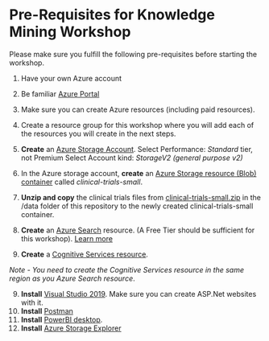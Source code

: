 # Pre-Requisites for Knowledge Mining Workshop

Please make sure you fulfill the following pre-requisites before starting the workshop.

1.	Have your own Azure account 
2.	Be familiar [Azure Portal](https://portal.azure.com)
3.	Make sure you can create Azure resources (including paid resources).
4. Create a resource group for this workshop where you will add each of the resources you will create in the next steps.
4. **Create** an [Azure Storage Account](https://docs.microsoft.com/en-us/azure/storage/common/storage-quickstart-create-account?tabs=azure-portal).
Select Performance: *Standard* tier, not Premium
Select Account kind: *StorageV2 (general purpose v2)*

5.	In the Azure storage account, **create** an [Azure Storage resource (Blob) container](https://docs.microsoft.com/en-us/azure/storage/blobs/storage-quickstart-blobs-portal) called *clinical-trials-small*.
6. **Unzip and copy** the clinical trials files from [clinical-trials-small.zip](./data) in the /data folder of this repository to the newly created clinical-trials-small container.
7.	**Create** an [Azure Search](https://docs.microsoft.com/en-us/azure/search/search-create-service-portal) resource. (A Free Tier should be sufficient for this workshop).
[Learn more](https://docs.microsoft.com/en-us/azure/search/search-sku-tier)

8.	**Create** a [Cognitive Services resource](https://docs.microsoft.com/en-us/azure/cognitive-services/cognitive-services-apis-create-account?tabs=multiservice%2Cwindows).

  *Note - You need to create the Cognitive Services resource in the same region as you Azure Search resource*. 

9.	**Install** [Visual Studio 2019](https://visualstudio.microsoft.com/). Make sure you can create ASP.Net websites with it.
10. **Install** [Postman](https://www.getpostman.com/)
11. **Install** [PowerBI desktop](https://powerbi.microsoft.com/en-us/desktop/).
12. **Install** [Azure Storage Explorer](https://azure.microsoft.com/en-us/features/storage-explorer/)


